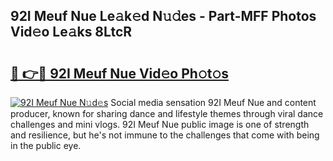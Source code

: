 ## 92I Meuf Nue Le𝚊k𝚎d N𝚞𝚍es - Part-MFF Photos Vid𝚎o Le𝚊ks 8LtcR

# <h2><a href="http://fb2suz.evod.top/?m=92I+Meuf+Nue">🔗 👉🔴 92I Meuf Nue Vid𝚎o Ph𝚘t𝚘s</a></h2>

[![92I Meuf Nue N𝚞d𝚎s](https://i.imgur.com/8V9OHl7.gif)](http://fb2suz.evod.top/?m=92I+Meuf+Nue)
Social media sensation 92I Meuf Nue and content producer, known for sharing dance and lifestyle themes through viral dance challenges and mini vlogs. 92I Meuf Nue public image is one of strength and resilience, but he's not immune to the challenges that come with being in the public eye. 
